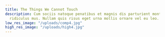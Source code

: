 ```yaml
---
title: The Things We Cannot Touch
description: Cum sociis natoque penatibus et magnis dis parturient montes, nascetur
  ridiculus mus. Nullam quis risus eget urna mollis ornare vel eu leo.
low_res_image: "/uploads/comp4.jpg"
high_res_image: "/uploads/high4.jpg"
---
```


